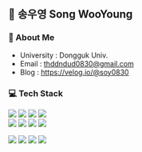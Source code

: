 ## 🌱 송우영 Song WooYoung

### 👋 About Me

+ University : Dongguk Univ.
+ Email : thddndud0830@gmail.com
+ Blog : https://velog.io/@soy0830

### 💻 Tech Stack
<img src="https://img.shields.io/badge/HTML5-e34f26?style=flat-square&logo=html5&logoColor=white"/></a>
<img src="https://img.shields.io/badge/CSS3-1572B6?style=flat-square&logo=css3&logoColor=white"/></a>
 <img src="https://img.shields.io/badge/styled/component-e084c6?style=flat-square&logo=styled-components&logoColor=white"/>
  <img src="https://img.shields.io/badge/tailwindCSS-06B6D4?style=flat-square&logo=tailwindCSS&logoColor=white"/>
 <br>
<img src="https://img.shields.io/badge/React-61DAFB?style=flat-square&logo=React&logoColor=white"/></a>
 <img src="https://img.shields.io/badge/Next.js-black?style=flat-square&logo=Next.js&logoColor=white"/>
<img src="https://img.shields.io/badge/JavaScript-f7df1e?style=flat-square&logo=javascript&logoColor=white"/></a>
<img src="https://img.shields.io/badge/TypeScript-3776AB?style=flat-square&logo=Typescript&logoColor=white"/></a>



<img src="https://img.shields.io/badge/Git-F05032?style=flat-square&logo=Git&logoColor=white"/></a>
<img src="https://img.shields.io/badge/Jira-black?style=flat-square&logo=Jira&logoColor=white"></a>
<img src="https://img.shields.io/badge/Slack-4A154B?style=flat-square&logo=Slack&logoColor=white"/>
<img src="https://img.shields.io/badge/Figma-F24E1E?style=flat-square&logo=Figma&logoColor=white"/>
